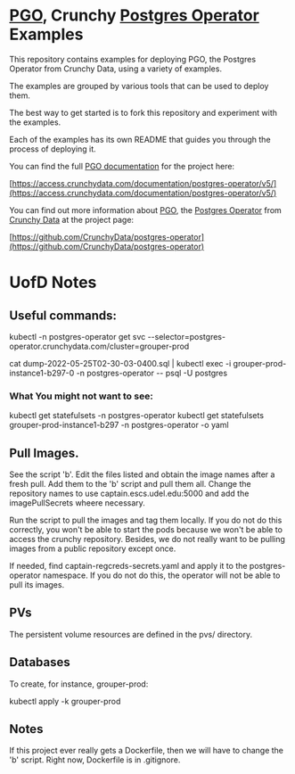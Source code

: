# [PGO](https://github.com/CrunchyData/postgres-operator), Crunchy [Postgres Operator](https://github.com/CrunchyData/postgres-operator) Examples

This repository contains examples for deploying PGO, the Postgres Operator from Crunchy Data, using a variety of examples.

The examples are grouped by various tools that can be used to deploy them.

The best way to get started is to fork this repository and experiment with the examples.

Each of the examples has its own README that guides you through the process of deploying it.

You can find the full [PGO documentation](https://access.crunchydata.com/documentation/postgres-operator/v5/) for the project here:

[https://access.crunchydata.com/documentation/postgres-operator/v5/](https://access.crunchydata.com/documentation/postgres-operator/v5/)

You can find out more information about [PGO](https://github.com/CrunchyData/postgres-operator), the [Postgres Operator](https://github.com/CrunchyData/postgres-operator) from [Crunchy Data](https://www.crunchydata.com) at the project page:

[https://github.com/CrunchyData/postgres-operator](https://github.com/CrunchyData/postgres-operator)

# UofD Notes

## Useful commands:

kubectl -n postgres-operator get svc --selector=postgres-operator.crunchydata.com/cluster=grouper-prod

cat dump-2022-05-25T02-30-03-0400.sql | kubectl exec -i grouper-prod-instance1-b297-0 -n postgres-operator -- psql -U postgres

### What You might not want to see:

kubectl get statefulsets -n postgres-operator
kubectl get statefulsets grouper-prod-instance1-b297 -n postgres-operator -o yaml

## Pull Images.

See the script 'b'.  Edit the files listed and obtain the image
names after a fresh pull.  Add them to the 'b' script and pull them
all.  Change the repository names to use captain.escs.udel.edu:5000
and add the imagePullSecrets wheere necessary.

Run the script to pull the images and tag them locally.  If you do
not do this correctly, you won't be able to start the pods because
we won't be able to access the crunchy repository.  Besides, we
do not really want to be pulling images from a public repository
except once.

If needed, find captain-regcreds-secrets.yaml and apply it to the
postgres-operator namespace.  If you do not do this, the operator
will not be able to pull its images.

## PVs

The persistent volume resources are defined in the pvs/ directory.

## Databases

To create, for instance, grouper-prod:

kubectl apply -k grouper-prod

## Notes

If this project ever really gets a Dockerfile, then we will have to
change the 'b' script.  Right now, Dockerfile is in .gitignore.
